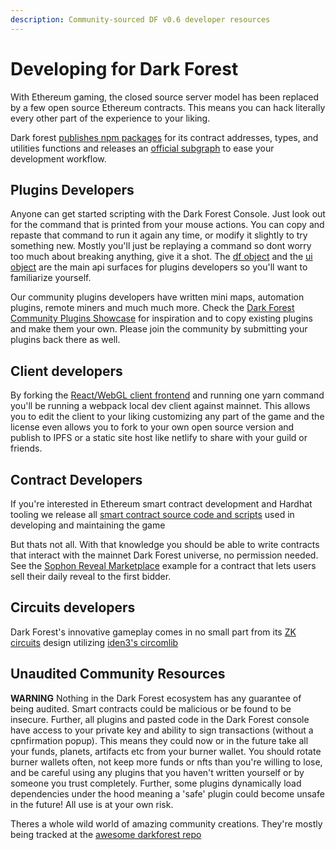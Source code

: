 ```yaml
---
description: Community-sourced DF v0.6 developer resources
---
```


# Developing for Dark Forest

With Ethereum gaming, the closed source server model has been replaced by a few open source Ethereum contracts. This means you can hack literally every other part of the experience to your liking.

Dark forest [publishes npm packages](https://www.npmjs.com/search?q=%40darkforest_eth) for its contract addresses, types, and utilities functions and releases an [official subgraph](subgraph.md) to ease your development workflow.

## Plugins Developers

Anyone can get started scripting with the Dark Forest Console. Just look out for the command that is printed from your mouse actions. You can copy and repaste that command to run it again any time, or modify it slightly to try something new. Mostly you'll just be replaying a command so dont worry too much about breaking anything, give it a shot. The [df object](https://github.com/darkforest-eth/client/blob/master/docs/classes/Backend_GameLogic_GameManager.default.md) and the [ui object](https://github.com/darkforest-eth/client/blob/master/docs/classes/Backend_GameLogic_GameUIManager.default.md) are the main api surfaces for plugins developers so you'll want to familiarize yourself.

Our community plugins developers have written mini maps, automation plugins, remote miners and much much more. Check the [Dark Forest Community Plugins Showcase](https://plugins.zkga.me/) for inspiration and to copy existing plugins and make them your own. Please join the community by submitting your plugins back there as well.

## Client developers

By forking the [React/WebGL client frontend](https://github.com/darkforest-eth/client) and running one yarn command you'll be running a webpack local dev client against mainnet. This allows you to edit the client to your liking customizing any part of the game and the license even allows you to fork to your own open source version and publish to IPFS or a static site host like netlify to share with your guild or friends.

## Contract Developers

If you're interested in Ethereum smart contract development and Hardhat tooling we release all [smart contract source code and scripts](https://github.com/darkforest-eth/eth) used in developing and maintaining the game

But thats not all. With that knowledge you should be able to write contracts that interact with the mainnet Dark Forest universe, no permission needed. See the [Sophon Reveal Marketplace](https://github.com/projectsophon/df-play-to-earn) example for a contract that lets users sell their daily reveal to the first bidder.

## Circuits developers

Dark Forest's innovative gameplay comes in no small part from its [ZK circuits](https://github.com/darkforest-eth/eth) design utilizing [iden3's circomlib](https://github.com/iden3/circomlib)

## Unaudited Community Resources

**WARNING**
Nothing in the Dark Forest ecosystem has any guarantee of being audited. Smart contracts could be malicious or be found to be insecure. Further, all plugins and pasted code in the Dark Forest console have access to your private key and ability to sign transactions (without a cpnfirmation popup). This means they could now or in the future take all your funds, planets, artifacts etc from your burner wallet. You should rotate burner wallets often, not keep more funds or nfts than you're willing to lose, and be careful using any plugins that you haven't written yourself or by someone you trust completely. Further, some plugins dynamically load dependencies under the hood meaning a 'safe' plugin could become unsafe in the future! All use is at your own risk.

Theres a whole wild world of amazing community creations. They're mostly being tracked at the [awesome darkforest repo](https://github.com/snowtigersoft/awesome-darkforest)
